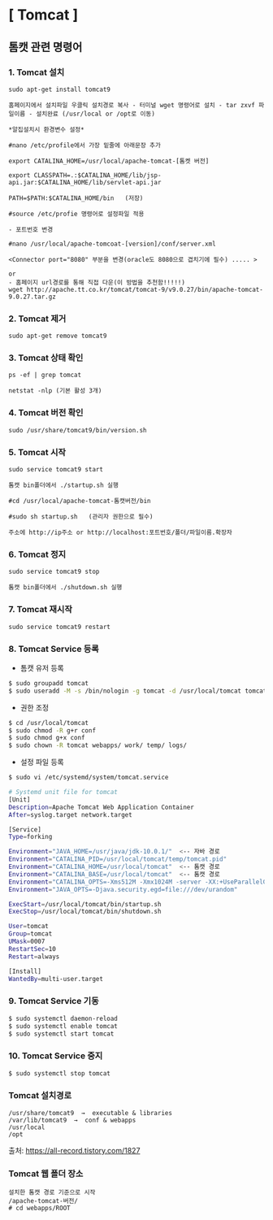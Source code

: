 # [ Tomcat ]

## 톰캣 관련 명령어

### 1. Tomcat 설치

```
sudo apt-get install tomcat9

홈페이지에서 설치파일 우클릭 설치경로 복사 - 터미널 wget 명령어로 설치 - tar zxvf 파일이름 - 설치완료 (/usr/local or /opt로 이동)

*알집설치시 환경변수 설정*

#nano /etc/profile에서 가장 밑줄에 아래문장 추가

export CATALINA_HOME=/usr/local/apache-tomcat-[톰켓 버전]

export CLASSPATH=.:$CATALINA_HOME/lib/jsp-api.jar:$CATALINA_HOME/lib/servlet-api.jar

PATH=$PATH:$CATALINA_HOME/bin	(저장)

#source /etc/profie 명령어로 설정파일 적용

- 포트번호 변경

#nano /usr/local/apache-tomcoat-[version]/conf/server.xml

<Connector port="8080" 부분을 변경(oracle도 8080으로 겹치기에 필수) ..... >

or
- 홈페이지 url경로를 통해 직접 다운(이 방법을 추천함!!!!!)
wget http://apache.tt.co.kr/tomcat/tomcat-9/v9.0.27/bin/apache-tomcat-9.0.27.tar.gz
```

### 2. Tomcat 제거

```
sudo apt-get remove tomcat9
```

### 3. Tomcat 상태 확인

```
ps -ef | grep tomcat

netstat -nlp (기본 활성 3개)
```

### 4. Tomcat 버전 확인

```
sudo /usr/share/tomcat9/bin/version.sh
```

### 5. Tomcat 시작

```
sudo service tomcat9 start

톰캣 bin폴더에서 ./startup.sh 실행

#cd /usr/local/apache-tomcat-톰캣버전/bin

#sudo sh startup.sh   (관리자 권한으로 필수)

주소에 http://ip주소 or http://localhost:포트번호/폴더/파일이름.확장자
```

### 6. Tomcat 정지

```
sudo service tomcat9 stop

톰캣 bin폴더에서 ./shutdown.sh 실행
```

### 7. Tomcat 재시작

```
sudo service tomcat9 restart
```

### 8. Tomcat Service 등록

- 톰캣 유저 등록

```bash
$ sudo groupadd tomcat
$ sudo useradd -M -s /bin/nologin -g tomcat -d /usr/local/tomcat tomcat
```

- 권한 조정

```bash
$ cd /usr/local/tomcat
$ sudo chmod -R g+r conf
$ sudo chmod g+x conf
$ sudo chown -R tomcat webapps/ work/ temp/ logs/
```

- 설정 파일 등록

```bash
$ sudo vi /etc/systemd/system/tomcat.service
```

```bash
# Systemd unit file for tomcat
[Unit]
Description=Apache Tomcat Web Application Container
After=syslog.target network.target

[Service]
Type=forking

Environment="JAVA_HOME=/usr/java/jdk-10.0.1/"  <-- 자바 경로
Environment="CATALINA_PID=/usr/local/tomcat/temp/tomcat.pid"
Environment="CATALINA_HOME=/usr/local/tomcat"  <-- 톰캣 경로
Environment="CATALINA_BASE=/usr/local/tomcat"  <-- 톰캣 경로
Environment="CATALINA_OPTS=-Xms512M -Xmx1024M -server -XX:+UseParallelGC"
Environment="JAVA_OPTS=-Djava.security.egd=file:///dev/urandom"

ExecStart=/usr/local/tomcat/bin/startup.sh
ExecStop=/usr/local/tomcat/bin/shutdown.sh

User=tomcat
Group=tomcat
UMask=0007
RestartSec=10
Restart=always

[Install]
WantedBy=multi-user.target
```

### 9. Tomcat Service 기동

```bash
$ sudo systemctl daemon-reload
$ sudo systemctl enable tomcat
$ sudo systemctl start tomcat
```

### 10. Tomcat Service 중지

```bash
$ sudo systemctl stop tomcat
```

###  Tomcat 설치경로

```
/usr/share/tomcat9  →  executable & libraries
/var/lib/tomcat9  →  conf & webapps
/usr/local
/opt
```

출처: https://all-record.tistory.com/1827

### Tomcat 웹 폴더 장소

```
설치한 톰캣 경로 기준으로 시작
/apache-tomcat-버전/
# cd webapps/ROOT
```

